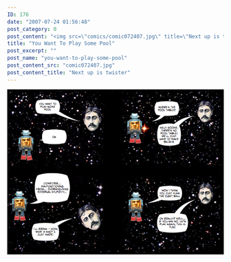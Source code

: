 ```yaml
---
ID: 176
date: "2007-07-24 01:56:48"
post_category: 0
post_content: "<img src=\"comics/comic072407.jpg\" title=\"Next up is twister\" />"
title: "You Want To Play Some Pool"
post_excerpt: ""
post_name: "you-want-to-play-some-pool"
post_content_src: "comic072407.jpg"
post_content_title: "Next up is twister"
---
```



[![Next up is twister](/comics-hi-res/comic072407.jpg)](/comics-hi-res/comic072407.jpg "Next up is twister")
